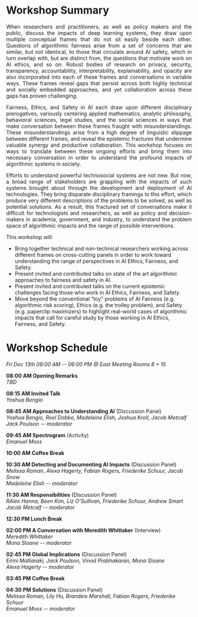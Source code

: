 # Workshop Summary
<p align="justify">
When researchers and practitioners, as well as policy makers and the public, discuss the impacts of deep learning systems, they draw upon multiple conceptual frames that do not sit easily beside each other. Questions of algorithmic fairness arise from a set of concerns that are similar, but not identical, to those that circulate around AI safety, which in turn overlap with, but are distinct from, the questions that motivate work on AI ethics, and so on. Robust bodies of research on privacy, security, transparency, accountability, interpretability, explainability, and opacity are also incorporated into each of these frames and conversations in variable ways. These frames reveal gaps that persist across both highly technical and socially embedded approaches, and yet collaboration across these gaps has proven challenging.</p>

<p align="justify">Fairness, Ethics, and Safety in AI each draw upon different disciplinary prerogatives, variously centering applied mathematics, analytic philosophy, behavioral sciences, legal studies, and the social sciences in ways that make conversation between these frames fraught with misunderstandings. These misunderstandings arise from a high degree of linguistic slippage between different frames, and reveal the epistemic fractures that undermine valuable synergy and productive collaboration. This workshop focuses on ways to translate between these ongoing efforts and bring them into necessary conversation in order to understand the profound impacts of algorithmic systems in society. </p>

<p align="justify">Efforts to understand powerful technosocial systems are not new. But now, a broad range of stakeholders are grappling with the impacts of such systems brought about through the development and deployment of AI technologies. They bring disparate disciplinary framings to this effort, which produce very different descriptions of the problems to be solved, as well as potential solutions. As a result, this fractured set of conversations make it difficult for technologists and researchers, as well as policy and decision-makers in academia, government, and industry, to understand the problem space of algorithmic impacts and the range of possible interventions.</p>

This workshop will:
- Bring together technical and non-technical researchers working across different frames on cross-cutting panels in order to work toward understanding the range of perspectives in AI Ethics, Fairness, and Safety. 
- Present invited and contributed talks on state of the art algorithmic approaches to fairness and safety in AI.
- Present invited and contributed talks on the current epistemic challenges facing those who work in AI Ethics, Fairness, and Safety.
- Move beyond the conventional “toy” problems of AI Fairness (e.g. algorithmic risk scoring), Ethics (e.g. the trolley problem), and Safety (e.g. paperclip maximizers) to highlight real-world cases of algorithmic impacts that call for careful study by those working in AI Ethics, Fairness, and Safety. 

# Workshop Schedule
<p align="justify"><i>Fri Dec 13th 08:00 AM -- 06:00 PM @ East Meeting Rooms 8 + 15</i></p>
<p><b>08:00 AM Opening Remarks</b><br>
<i>TBD</i></p>
<p><b>08:15 AM Invited Talk</b><br>
<i>Yoshua Bengio</i></p>
<p><b>08:45 AM Approaches to Understanding AI</b> (Discussion Panel)<br>
<i>Yoshua Bengio, Roel Dobbe, Madeleine Elish, Joshua Kroll, Jacob Metcalf<br>
Jack Poulson -- moderator</i></p>
<p><b>09:45 AM Spectrogram</b> (Activity)<br>
<i>Emanuel Moss</i></p>
<p><b>10:00 AM Coffee Break</b></p>
<p><b>10:30 AM Detecting and Documenting AI Impacts</b> (Discussion Panel)<br>
<i>Melissa Roman, Alexa Hagerty, Fabian Rogers, Friederike Schuur, Jacob Snow<br>
Madeleine Elish -- moderator</i></p>
<p><b>11:30 AM Responsibilities</b> (Discussion Panel)<br>
<i>RAlex Hanna, Been Kim, Liz O'Sullivan, Friederike Schuur, Andrew Smart<br>
Jacob Metcalf -- moderator</i></p>
<p><b>12:30 PM Lunch Break</b></p>
<p><b>02:00 PM A Conversation with Meredith Whittaker</b> (Interview)<br>
<i>Meredith Whittaker<br>
Mona Sloane -- moderator</i></p>
<p><b>02:45 PM Global Implications</b> (Discussion Panel)<br>
<i>Eirini Malliaraki, Jack Poulson, Vinod Prabhakaran, Mona Sloane<br>
Alexa Hagerty -- moderator</i></p>
<p><b>03:45 PM Coffee Break</b></p>
<p><b>04:30 PM Solutions</b> (Discussion Panel)<br>
<i>Melissa Roman, Lily Hu, Brandeis Marshall, Fabian Rogers, Friederike Schuur<br>
Emanuel Moss -- moderator</i></p>
